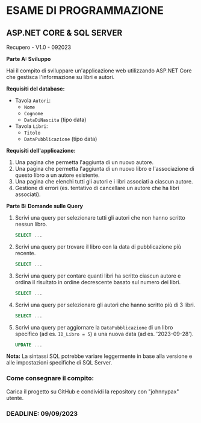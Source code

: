 # ESAME DI PROGRAMMAZIONE 

## ASP.NET CORE & SQL SERVER

Recupero - V1.0 - 092023

**Parte A: Sviluppo**

Hai il compito di sviluppare un'applicazione web utilizzando ASP.NET Core che gestisca l'informazione su libri e autori. 

**Requisiti del database:**

- Tavola `Autori`: 
    * `Nome`
    * `Cognome`
    * `DataDiNascita` (tipo data)
- Tavola `Libri`: 
    * `Titolo`
    * `DataPubblicazione` (tipo data)

**Requisiti dell'applicazione:**

1. Una pagina che permetta l'aggiunta di un nuovo autore.
2. Una pagina che permetta l'aggiunta di un nuovo libro e l'associazione di questo libro a un autore esistente.
3. Una pagina che elenchi tutti gli autori e i libri associati a ciascun autore.
4. Gestione di errori (es. tentativo di cancellare un autore che ha libri associati).

**Parte B: Domande sulle Query**

1. Scrivi una query per selezionare tutti gli autori che non hanno scritto nessun libro.
   
   ```sql
   SELECT ...
   ```

2. Scrivi una query per trovare il libro con la data di pubblicazione più recente.
   
   ```sql
   SELECT ...
   ```

3. Scrivi una query per contare quanti libri ha scritto ciascun autore e ordina il risultato in ordine decrescente basato sul numero dei libri.
   
   ```sql
   SELECT ...
   ```

4. Scrivi una query per selezionare gli autori che hanno scritto più di 3 libri.
   
   ```sql
   SELECT ...
   ```

5. Scrivi una query per aggiornare la `DataPubblicazione` di un libro specifico (ad es. `ID_Libro = 5`) a una nuova data (ad es. '2023-09-28').

   ```sql
   UPDATE ...
   ```

**Nota:** La sintassi SQL potrebbe variare leggermente in base alla versione e alle impostazioni specifiche di SQL Server.

### Come consegnare il compito:

Carica il progetto su GitHub e condividi la repository con "johnnypax" utente.

### DEADLINE: 09/09/2023